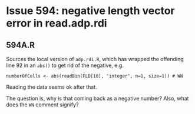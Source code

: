 # Issue 594: negative length vector error in read.adp.rdi

## 594A.R

Sources the local version of `adp.rdi.R`, which has wrapped the offending line 92 in an `abs()` to get rid of the negative, e.g.

    numberOfCells <- abs(readBin(FLD[10], "integer", n=1, size=1)) # WN

Reading the data seems ok after that.

The question is, why is that coming back as a negative number? Also, what does the `WN` comment signify?
